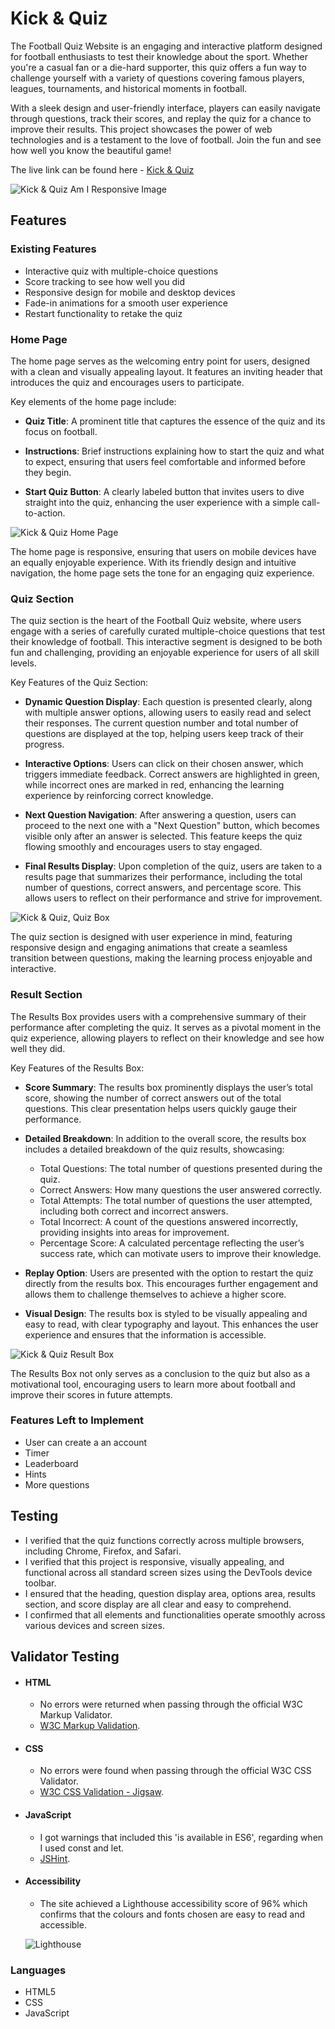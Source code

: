 # Kick & Quiz

The Football Quiz Website is an engaging and interactive platform designed for football enthusiasts to test their knowledge about the sport. Whether you're a casual fan or a die-hard supporter, this quiz offers a fun way to challenge yourself with a variety of questions covering famous players, leagues, tournaments, and historical moments in football.

With a sleek design and user-friendly interface, players can easily navigate through questions, track their scores, and replay the quiz for a chance to improve their results. This project showcases the power of web technologies and is a testament to the love of football. Join the fun and see how well you know the beautiful game!

The live link can be found here - [Kick & Quiz](https://esteban-jr.github.io/Kick-Quiz/)

![Kick & Quiz Am I Responsive Image](./assets/images/responsive.png)

## Features

### Existing Features

- Interactive quiz with multiple-choice questions
- Score tracking to see how well you did
- Responsive design for mobile and desktop devices
- Fade-in animations for a smooth user experience
- Restart functionality to retake the quiz

### Home Page

The home page serves as the welcoming entry point for users, designed with a clean and visually appealing layout. It features an inviting header that introduces the quiz and encourages users to participate.

Key elements of the home page include:
- **Quiz Title**: A prominent title that captures the essence of the quiz and its focus on football.

- **Instructions**: Brief instructions explaining how to start the quiz and what to expect, ensuring that users feel comfortable and informed before they begin.

- **Start Quiz Button**: A clearly labeled button that invites users to dive straight into the quiz, enhancing the user experience with a simple call-to-action.

![Kick & Quiz Home Page](./assets/images/home_page.png)

The home page is responsive, ensuring that users on mobile devices have an equally enjoyable experience. With its friendly design and intuitive navigation, the home page sets the tone for an engaging quiz experience.


### Quiz Section

The quiz section is the heart of the Football Quiz website, where users engage with a series of carefully curated multiple-choice questions that test their knowledge of football. This interactive segment is designed to be both fun and challenging, providing an enjoyable experience for users of all skill levels.

Key Features of the Quiz Section:

- **Dynamic Question Display**: Each question is presented clearly, along with multiple answer options, allowing users to easily read and select their responses. The current question number and total number of questions are displayed at the top, helping users keep track of their progress.

- **Interactive Options**: Users can click on their chosen answer, which triggers immediate feedback. Correct answers are highlighted in green, while incorrect ones are marked in red, enhancing the learning experience by reinforcing correct knowledge.

- **Next Question Navigation**: After answering a question, users can proceed to the next one with a "Next Question" button, which becomes visible only after an answer is selected. This feature keeps the quiz flowing smoothly and encourages users to stay engaged.

- **Final Results Display**: Upon completion of the quiz, users are taken to a results page that summarizes their performance, including the total number of questions, correct answers, and percentage score. This allows users to reflect on their performance and strive for improvement.

![Kick & Quiz, Quiz Box](./assets/images/quiz_box.png)

The quiz section is designed with user experience in mind, featuring responsive design and engaging animations that create a seamless transition between questions, making the learning process enjoyable and interactive.

### Result Section

The Results Box provides users with a comprehensive summary of their performance after completing the quiz. It serves as a pivotal moment in the quiz experience, allowing players to reflect on their knowledge and see how well they did.

Key Features of the Results Box:

- **Score Summary**: The results box prominently displays the user’s total score, showing the number of correct answers out of the total questions. This clear presentation helps users quickly gauge their performance.

- **Detailed Breakdown**: In addition to the overall score, the results box includes a detailed breakdown of the quiz results, showcasing:
  - Total Questions: The total number of questions presented during the quiz.
  - Correct Answers: How many questions the user answered correctly.
  - Total Attempts: The total number of questions the user attempted, including both correct and incorrect answers.
  - Total Incorrect: A count of the questions answered incorrectly, providing insights into areas for improvement.
  - Percentage Score: A calculated percentage reflecting the user’s success rate, which can motivate users to improve their knowledge.

- **Replay Option**: Users are presented with the option to restart the quiz directly from the results box. This encourages further engagement and allows them to challenge themselves to achieve a higher score.

- **Visual Design**: The results box is styled to be visually appealing and easy to read, with clear typography and layout. This enhances the user experience and ensures that the information is accessible.

![Kick & Quiz Result Box](./assets/images/result_box.png)

The Results Box not only serves as a conclusion to the quiz but also as a motivational tool, encouraging users to learn more about football and improve their scores in future attempts.

### Features Left to Implement

- User can create a an account
- Timer
- Leaderboard
- Hints 
- More questions

## Testing

- I verified that the quiz functions correctly across multiple browsers, including Chrome, Firefox, and Safari.
- I verified that this project is responsive, visually appealing, and functional across all standard screen sizes using the DevTools device toolbar.
- I ensured that the heading, question display area, options area, results section, and score display are all clear and easy to comprehend.
- I confirmed that all elements and functionalities operate smoothly across various devices and screen sizes.

## Validator Testing

- #### HTML

  - No errors were returned when passing through the official W3C Markup Validator.
  - [W3C Markup Validation](https://validator.w3.org/nu/?doc=https%3A%2F%2Festeban-jr.github.io%2FKick-Quiz%2F).

- #### CSS

  - No errors were found when passing through the official W3C CSS Validator. 
  - [W3C CSS Validation - Jigsaw](https://jigsaw.w3.org/css-validator/validator?uri=https%3A%2F%2Festeban-jr.github.io%2FKick-Quiz%2F&profile=css3svg&usermedium=all&warning=1&vextwarning=&lang=en).

- #### JavaScript

  - I got warnings that included this 'is available in ES6', regarding when I used const and let.
  - [JSHint](https://jshint.com/).

- #### Accessibility 

  - The site achieved a Lighthouse accessibility score of 96% which confirms that the colours and fonts chosen are easy to read and accessible.

  ![Lighthouse](/assets/images/lighthouse.png)

### Languages
- HTML5
- CSS
- JavaScript

